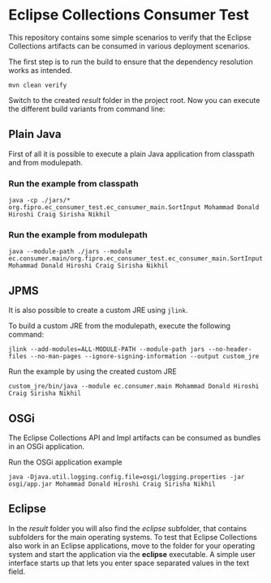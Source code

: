 # Eclipse Collections Consumer Test

This repository contains some simple scenarios to verify that the Eclipse Collections artifacts can be consumed in various deployment scenarios.

The first step is to run the build to ensure that the dependency resolution works as intended.

```
mvn clean verify
```

Switch to the created _result_ folder in the project root. Now you can execute the different build variants from command line:

## Plain Java

First of all it is possible to execute a plain Java application from classpath and from modulepath.

### Run the example from classpath

```
java -cp ./jars/* org.fipro.ec_consumer_test.ec_consumer_main.SortInput Mohammad Donald Hiroshi Craig Sirisha Nikhil
```

### Run the example from modulepath

```
java --module-path ./jars --module ec.consumer.main/org.fipro.ec_consumer_test.ec_consumer_main.SortInput Mohammad Donald Hiroshi Craig Sirisha Nikhil
```

## JPMS

It is also possible to create a custom JRE using `jlink`.

To build a custom JRE from the modulepath, execute the following command:

```
jlink --add-modules=ALL-MODULE-PATH --module-path jars --no-header-files --no-man-pages --ignore-signing-information --output custom_jre
```

Run the example by using the created custom JRE

```
custom_jre/bin/java --module ec.consumer.main Mohammad Donald Hiroshi Craig Sirisha Nikhil
```

## OSGi

The Eclipse Collections API and Impl artifacts can be consumed as bundles in an OSGi application.

Run the OSGi application example

```
java -Djava.util.logging.config.file=osgi/logging.properties -jar osgi/app.jar Mohammad Donald Hiroshi Craig Sirisha Nikhil
```

## Eclipse

In the _result_ folder you will also find the _eclipse_ subfolder, that contains subfolders for the main operating systems. To test that Eclipse Collections also work in an Eclipse applications, move to the folder for your operating system and start the application via the **eclipse** executable. A simple user interface starts up that lets you enter space separated values in the text field.